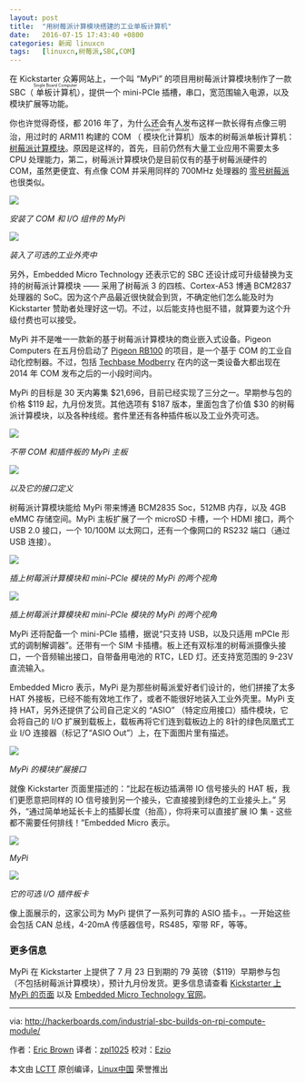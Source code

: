 ```yaml
---
layout: post
title:	"用树莓派计算模块搭建的工业单板计算机"
date:	2016-07-15 17:43:40 +0800 
categories:	新闻 linuxcn 
tags:	[linuxcn,树莓派,SBC,COM]
---
```



在 Kickstarter 众筹网站上，一个叫 “MyPi” 的项目用树莓派计算模块制作了一款 SBC（<ruby> 单板计算机 <rp>  （ </rp> <rt>  Single Board Computer </rt> <rp>  ） </rp></ruby>），提供一个 mini-PCIe 插槽，串口，宽范围输入电源，以及模块扩展等功能。


你也许觉得奇怪，都 2016 年了，为什么还会有人发布这样一款长得有点像三明治，用过时的 ARM11 构建的 COM （<ruby> 模块化计算机 <rp>  （ </rp> <rt>  Compuer on Module </rt> <rp>  ） </rp></ruby>）版本的树莓派单板计算机：[树莓派计算模块](http://hackerboards.com/raspberry-pi-morphs-into-30-dollar-com/)。原因是这样的，首先，目前仍然有大量工业应用不需要太多 CPU 处理能力，第二，树莓派计算模块仍是目前仅有的基于树莓派硬件的 COM，虽然更便宜、有点像 COM 并采用同样的 700MHz 处理器的 [零号树莓派](http://hackerboards.com/pi-zero-tweak-adds-camera-connector-keeps-5-price/) 也很类似。


![](/Asserts/Images//attachment/album/201607/15/174343mi9199opcex3ou4p.jpg)


*安装了 COM 和 I/O 组件的 MyPi*


![](/Asserts/Images//attachment/album/201607/15/174352jruhuk4tn0notlio.jpg)


*装入了可选的工业外壳中*


另外，Embedded Micro Technology 还表示它的 SBC 还设计成可升级替换为支持的树莓派计算模块 —— 采用了树莓派 3 的四核、Cortex-A53 博通 BCM2837处理器的 SoC。因为这个产品最近很快就会到货，不确定他们怎么能及时为 Kickstarter 赞助者处理好这一切。不过，以后能支持也挺不错，就算要为这个升级付费也可以接受。


MyPi 并不是唯一一款新的基于树莓派计算模块的商业嵌入式设备。Pigeon Computers 在五月份启动了 [Pigeon RB100](http://hackerboards.com/automation-controller-runs-linux-on-raspberry-pi-com/) 的项目，是一个基于 COM 的工业自动化控制器。不过，包括 [Techbase Modberry](http://hackerboards.com/automation-controller-taps-raspberry-pi-compute-module/) 在内的这一类设备大都出现在 2014 年 COM 发布之后的一小段时间内。


MyPi 的目标是 30 天内筹集 $21,696，目前已经实现了三分之一。早期参与包的价格 $119 起，九月份发货。其他选项有 $187 版本，里面包含了价值 $30 的树莓派计算模块，以及各种线缆。套件里还有各种插件板以及工业外壳可选。


![](/Asserts/Images//attachment/album/201607/15/174401h2og6o2e6t6ssg6o.jpg)


*不带 COM 和插件板的 MyPi 主板*


![](/Asserts/Images//attachment/album/201607/15/174415w5q5d1dp1b85pqi6.jpg)


*以及它的接口定义*


树莓派计算模块能给 MyPi 带来博通 BCM2835 Soc，512MB 内存，以及 4GB eMMC 存储空间。MyPi 主板扩展了一个 microSD 卡槽，一个 HDMI 接口，两个 USB 2.0 接口，一个 10/100M 以太网口，还有一个像网口的 RS232 端口（通过 USB 连接）。


![](/Asserts/Images//attachment/album/201607/15/174420nyy0otyj0yxyt5u7.jpg)


*插上树莓派计算模块和 mini-PCIe 模块的 MyPi 的两个视角*


![](/Asserts/Images//attachment/album/201607/15/174425fkd44nnb000lnfd4.jpg)


*插上树莓派计算模块和 mini-PCIe 模块的 MyPi 的两个视角*


MyPi 还将配备一个 mini-PCIe 插槽，据说“只支持 USB，以及只适用 mPCIe 形式的调制解调器”。还带有一个 SIM 卡插槽。板上还有双标准的树莓派摄像头接口，一个音频输出接口，自带备用电池的 RTC，LED 灯。还支持宽范围的 9-23V 直流输入。


Embedded Micro 表示，MyPi 是为那些树莓派爱好者们设计的，他们拼接了太多 HAT 外接板，已经不能有效地工作了，或者不能很好地装入工业外壳里。MyPi 支持 HAT，另外还提供了公司自己定义的 “ASIO” （特定应用接口）插件模块，它会将自己的 I/O 扩展到载板上，载板再将它们连到载板边上的 8针的绿色凤凰式工业 I/O 连接器（标记了“ASIO Out”）上，在下面图片里有描述。


![](/Asserts/Images//attachment/album/201607/15/174429oft32f626v0vm6lr.jpg)


*MyPi 的模块扩展接口*


就像 Kickstarter 页面里描述的：“比起在板边插满带 IO 信号接头的 HAT 板，我们更愿意把同样的 IO 信号接到另一个接头，它直接接到绿色的工业接头上。” 另外，“通过简单地延长卡上的插脚长度（抬高），你将来可以直接扩展 IO 集 - 这些都不需要任何排线！”Embedded Micro 表示。


![](/Asserts/Images//attachment/album/201607/15/174432bx5h91x5jmm19hg9.jpg)


*MyPi* 


![](/Asserts/Images//attachment/album/201607/15/174438ptlp2txytaee1f6t.jpg)


*它的可选 I/O 插件板卡*


像上面展示的，这家公司为 MyPi 提供了一系列可靠的 ASIO 插卡，。一开始这些会包括 CAN 总线，4-20mA 传感器信号，RS485，窄带 RF，等等。


### 更多信息


MyPi 在 Kickstarter 上提供了 7 月 23 日到期的 79 英镑（$119）早期参与包（不包括树莓派计算模块），预计九月份发货。更多信息请查看 [Kickstarter 上 MyPi 的页面](https://www.kickstarter.com/projects/410598173/mypi-industrial-strength-raspberry-pi-for-iot-proj) 以及 [Embedded Micro Technology 官网](http://www.embeddedpi.com/)。




---


via: <http://hackerboards.com/industrial-sbc-builds-on-rpi-compute-module/>


作者：[Eric Brown](http://hackerboards.com/industrial-sbc-builds-on-rpi-compute-module/) 译者：[zpl1025](https://github.com/zpl1025) 校对：[Ezio](https://github.com/oska874)


本文由 [LCTT](https://github.com/LCTT/TranslateProject) 原创编译，[Linux中国](https://linux.cn/) 荣誉推出
